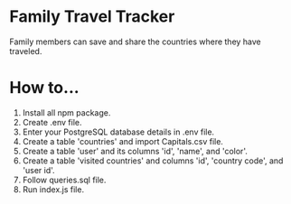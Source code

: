 # Family Travel Tracker

Family members can save and share the countries where they have traveled.

# How to...

1. Install all npm package.
2. Create .env file.
3. Enter your PostgreSQL database details in .env file.
4. Create a table 'countries' and import Capitals.csv file.
5. Create a table 'user' and its columns 'id', 'name', and 'color'.
6. Create a table 'visited countries' and columns 'id', 'country code', and 'user id'.
7. Follow queries.sql file.
8. Run index.js file.

